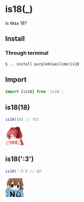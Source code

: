 # is18(_)
Is **`this`** 18?

## Install
### Through terminal
```sh
$ .. install purpleblueslime/is18
```
## Import
```js
import {is18} from 'is18';
```

## is18(18)
```js
is18(18) // YES
```
<img alt='YES' height=60 src=./images/yes.png />

## is18(':3')
```js
is18(':3') // NO
```
<img alt='NO' height=60 src=./images/no.png />